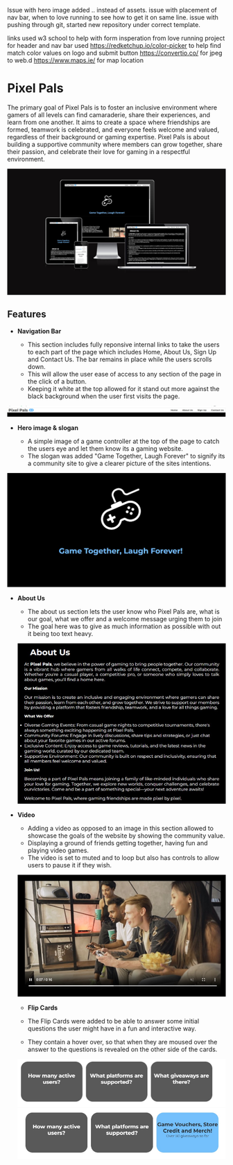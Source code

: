 Issue with hero image added .. instead of assets.
issue with placement of nav bar, when to love running to see how to get it on same line.
issue with pushing through git, started new repository under correct template.


links used w3 school to help with form
insperation from love running project for header and nav bar
used https://redketchup.io/color-picker to help find match color values on logo and submit button
https://convertio.co/ for jpeg to web.d
https://www.maps.ie/ for map location

# Pixel Pals

The primary goal of Pixel Pals is to foster an inclusive environment where gamers of all levels can find camaraderie, share their experiences, and learn from one another. It aims to create a space where friendships are formed, teamwork is celebrated, and everyone feels welcome and valued, regardless of their background or gaming expertise. Pixel Pals is about building a supportive community where members can grow together, share their passion, and celebrate their love for gaming in a respectful environment.

![Am I responsive](assets/images/amires.jpg)

## Features 

- __Navigation Bar__

  - This section includes fully reponsive internal links to take the users to each part of the page which includes Home, About Us, Sign Up and Contact Us. The bar remains in place while the users scrolls down.
  - This will allow the user ease of access to any section of the page in the click of a button.
  - Keeping it white at the top allowed for it stand out more against the black background when the user first visits the page.

![Nav Bar](assets/images/nav.jpg)

- __Hero image & slogan__

  - A simple image of a game controller at the top of the page to catch the users eye and let them know its a gaming website.
  - The slogan was added "Game Together, Laugh Forever" to signify its a community site to give a clearer picture of the sites intentions.

![Hero Image](assets/images/hero-slogan.jpg)

- __About Us__

  - The about us section lets the user know who Pixel Pals are, what is our goal, what we offer and a welcome message urging them to join
  - The goal here was to give as much information as possible with out it being too text heavy.

  ![About Us](assets/images/about-Read.jpg)

- __Video__

  - Adding a video as opposed to an image in this section allowed to showcase the goals of the website by showing the community value.
  - Displaying a ground of friends getting together, having fun and playing video games.
  - The video is set to muted and to loop but also has controls to allow users to pause it if they wish.

  ![Video](assets/images/video-Read.jpg)

  - __Flip Cards__

  - The Flip Cards were added to be able to answer some initial questions the user might have in a fun and interactive way.
  - They contain a hover over, so that when they are moused over the answer to the questions is revealed on the other side of the cards.

  ![Flip Cards](assets/images/flip-Read.jpg)
  ![Flip Cards](assets/images/flip2-Read.jpg)